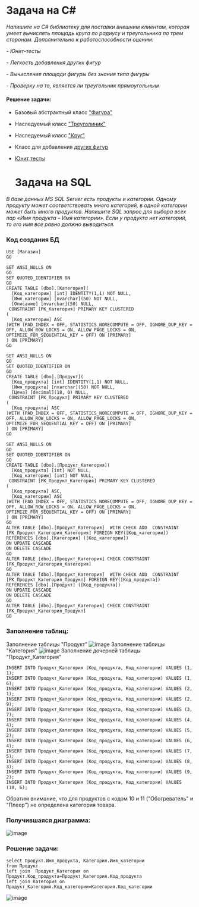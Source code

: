# Задача на C#
*Напишите на C# библиотеку для поставки внешним клиентам, которая умеет вычислять площадь круга по радиусу и треугольника по трем сторонам. Дополнительно к работоспособности оценим:*

*- Юнит-тесты*

*- Легкость добавления других фигур*

*- Вычисление площади фигуры без знания типа фигуры*

*- Проверку на то, является ли треугольник прямоугольным*

#### Решение задачи:
- Базовый абстрактный класс ["Фигура"](https://github.com/BerezkaVika/Mindbox_Test_Task/blob/main/LibraryFigures/LibraryFigures/Figure.cs)
- Наследуемый класс ["Треуголиник"](https://github.com/BerezkaVika/Mindbox_Test_Task/blob/main/LibraryFigures/LibraryFigures/Triangle.cs)
- Наследуемый класс ["Круг"](https://github.com/BerezkaVika/Mindbox_Test_Task/blob/main/LibraryFigures/LibraryFigures/Circle.cs)
- Класс для добавления [других фигур](https://github.com/BerezkaVika/Mindbox_Test_Task/blob/main/LibraryFigures/LibraryFigures/FigurePrototype.cs)
- [Юнит тесты](https://github.com/BerezkaVika/Mindbox_Test_Task/blob/main/LibraryFigures/UnitTestProject1/UnitTest1.cs)

  # Задача на SQL
  
*В базе данных MS SQL Server есть продукты и категории. Одному продукту может соответствовать много категорий, в одной категории может быть много продуктов. Напишите SQL запрос для выбора всех пар «Имя продукта – Имя категории». Если у продукта нет категорий, то его имя все равно должно выводиться.*

### Код создания БД
```
USE [Магазин]
GO

SET ANSI_NULLS ON
GO
SET QUOTED_IDENTIFIER ON
GO
CREATE TABLE [dbo].[Категория](
  [Код_категории] [int] IDENTITY(1,1) NOT NULL,
  [Имя_категории] [nvarchar](50) NOT NULL,
  [Описание] [nvarchar](50) NULL,
 CONSTRAINT [PK_Категория] PRIMARY KEY CLUSTERED 
(
  [Код_категории] ASC
)WITH (PAD_INDEX = OFF, STATISTICS_NORECOMPUTE = OFF, IGNORE_DUP_KEY = OFF, ALLOW_ROW_LOCKS = ON, ALLOW_PAGE_LOCKS = ON, OPTIMIZE_FOR_SEQUENTIAL_KEY = OFF) ON [PRIMARY]
) ON [PRIMARY]
GO

SET ANSI_NULLS ON
GO
SET QUOTED_IDENTIFIER ON
GO
CREATE TABLE [dbo].[Продукт](
  [Код_продукта] [int] IDENTITY(1,1) NOT NULL,
  [Имя_продукта] [nvarchar](50) NOT NULL,
  [Цена] [decimal](18, 0) NULL,
 CONSTRAINT [PK_Продукт] PRIMARY KEY CLUSTERED 
(
  [Код_продукта] ASC
)WITH (PAD_INDEX = OFF, STATISTICS_NORECOMPUTE = OFF, IGNORE_DUP_KEY = OFF, ALLOW_ROW_LOCKS = ON, ALLOW_PAGE_LOCKS = ON, OPTIMIZE_FOR_SEQUENTIAL_KEY = OFF) ON [PRIMARY]
) ON [PRIMARY]
GO

SET ANSI_NULLS ON
GO
SET QUOTED_IDENTIFIER ON
GO
CREATE TABLE [dbo].[Продукт_Категория](
  [Код_продукта] [int] NOT NULL,
  [Код_категории] [int] NOT NULL,
 CONSTRAINT [PK_Продукт_Категория] PRIMARY KEY CLUSTERED 
(
  [Код_продукта] ASC,
  [Код_категории] ASC
)WITH (PAD_INDEX = OFF, STATISTICS_NORECOMPUTE = OFF, IGNORE_DUP_KEY = OFF, ALLOW_ROW_LOCKS = ON, ALLOW_PAGE_LOCKS = ON, OPTIMIZE_FOR_SEQUENTIAL_KEY = OFF) ON [PRIMARY]
) ON [PRIMARY]
GO
ALTER TABLE [dbo].[Продукт_Категория]  WITH CHECK ADD  CONSTRAINT [FK_Продукт_Категория_Категория] FOREIGN KEY([Код_категории])
REFERENCES [dbo].[Категория] ([Код_категории])
ON UPDATE CASCADE
ON DELETE CASCADE
GO
ALTER TABLE [dbo].[Продукт_Категория] CHECK CONSTRAINT [FK_Продукт_Категория_Категория]
GO
ALTER TABLE [dbo].[Продукт_Категория]  WITH CHECK ADD  CONSTRAINT [FK_Продукт_Категория_Продукт] FOREIGN KEY([Код_продукта])
REFERENCES [dbo].[Продукт] ([Код_продукта])
ON UPDATE CASCADE
ON DELETE CASCADE
GO
ALTER TABLE [dbo].[Продукт_Категория] CHECK CONSTRAINT [FK_Продукт_Категория_Продукт]
GO
```
### Заполнение таблиц:
Заполнение таблицы "Продукт"
![image](https://github.com/BerezkaVika/Mindbox_Test_Task/blob/main/Screenshots/3.jpg)
Заполнение таблицы "Категория"
![image](https://github.com/BerezkaVika/Mindbox_Test_Task/blob/main/Screenshots/4.jpg)
Заполнение дочерней таблицы "Продукт_Категория"
```
INSERT INTO Продукт_Категория (Код_продукта, Код_категории) VALUES (1, 1);
INSERT INTO Продукт_Категория (Код_продукта, Код_категории) VALUES (1, 6);
INSERT INTO Продукт_Категория (Код_продукта, Код_категории) VALUES (2, 1);
INSERT INTO Продукт_Категория (Код_продукта, Код_категории) VALUES (2, 9);
INSERT INTO Продукт_Категория (Код_продукта, Код_категории) VALUES (3, 7);
INSERT INTO Продукт_Категория (Код_продукта, Код_категории) VALUES (4, 4);
INSERT INTO Продукт_Категория (Код_продукта, Код_категории) VALUES (5, 2);
INSERT INTO Продукт_Категория (Код_продукта, Код_категории) VALUES (6, 4);
INSERT INTO Продукт_Категория (Код_продукта, Код_категории) VALUES (7, 5);
INSERT INTO Продукт_Категория (Код_продукта, Код_категории) VALUES (8, 3);
INSERT INTO Продукт_Категория (Код_продукта, Код_категории) VALUES (9, 2);
INSERT INTO Продукт_Категория (Код_продукта, Код_категории) VALUES (10, 6);
```
Обратим внимание, что для продуктов с кодом 10 и 11 ("Обогреватель" и "Плеер") не определена категория товара.
### Получившаяся диаграмма:
![image](https://github.com/BerezkaVika/Mindbox_Test_Task/blob/main/Screenshots/1.jpg)
### Решение задачи:
```
select Продукт.Имя_продукта, Категория.Имя_категории
from Продукт
left join  Продукт_Категория on Продукт.Код_продукта=Продукт_Категория.Код_продукта
left join Категория on Продукт_Категория.Код_категории=Категория.Код_категории
```
![image](https://github.com/BerezkaVika/Mindbox_Test_Task/blob/main/Screenshots/2.jpg)
